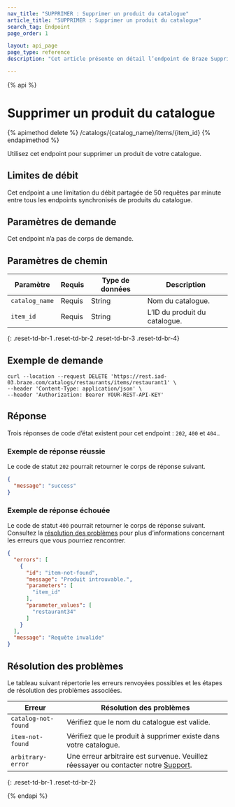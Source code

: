 ```yaml
---
nav_title: "SUPPRIMER : Supprimer un produit du catalogue"
article_title: "SUPPRIMER : Supprimer un produit du catalogue"
search_tag: Endpoint
page_order: 1

layout: api_page
page_type: reference
description: "Cet article présente en détail l’endpoint de Braze Supprimer un produit du catalogue."

---
```

{% api %}
# Supprimer un produit du catalogue
{% apimethod delete %}
/catalogs/{catalog_name}/items/{item_id}
{% endapimethod %}

Utilisez cet endpoint pour supprimer un produit de votre catalogue. 

## Limites de débit

Cet endpoint a une limitation du débit partagée de 50 requêtes par minute entre tous les endpoints synchronisés de produits du catalogue.

## Paramètres de demande

Cet endpoint n’a pas de corps de demande.

## Paramètres de chemin

| Paramètre | Requis | Type de données | Description |
|---|---|---|---|
| `catalog_name` | Requis | String | Nom du catalogue. |
| `item_id` | Requis | String | L’ID du produit du catalogue. |
{: .reset-td-br-1 .reset-td-br-2 .reset-td-br-3 .reset-td-br-4}

## Exemple de demande

```
curl --location --request DELETE 'https://rest.iad-03.braze.com/catalogs/restaurants/items/restaurant1' \
--header 'Content-Type: application/json' \
--header 'Authorization: Bearer YOUR-REST-API-KEY'
```

## Réponse

Trois réponses de code d’état existent pour cet endpoint : `202`, `400` et `404`..

### Exemple de réponse réussie

Le code de statut `202` pourrait retourner le corps de réponse suivant.

```json
{
  "message": "success"
}
```

### Exemple de réponse échouée

Le code de statut `400` pourrait retourner le corps de réponse suivant. Consultez la [résolution des problèmes](#troubleshooting) pour plus d’informations concernant les erreurs que vous pourriez rencontrer.

```json
{
  "errors": [
    {
      "id": "item-not-found",
      "message": "Produit introuvable.",
      "parameters": [
        "item_id"
      ],
      "parameter_values": [
        "restaurant34"
      ]
    }
  ],
  "message": "Requête invalide"
}
```

## Résolution des problèmes

Le tableau suivant répertorie les erreurs renvoyées possibles et les étapes de résolution des problèmes associées.

| Erreur | Résolution des problèmes |
| --- | --- |
| `catalog-not-found` | Vérifiez que le nom du catalogue est valide. |
| `item-not-found` | Vérifiez que le produit à supprimer existe dans votre catalogue. |
| `arbitrary-error` | Une erreur arbitraire est survenue. Veuillez réessayer ou contacter notre [Support]({{site.baseurl}}/support_contact/). |
{: .reset-td-br-1 .reset-td-br-2}

{% endapi %}